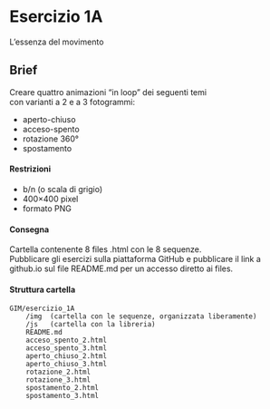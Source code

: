 # Esercizio 1A
L’essenza del movimento

## Brief
Creare quattro animazioni “in loop” dei seguenti temi  
con varianti a 2 e a 3 fotogrammi:  
- aperto-chiuso
- acceso-spento
- rotazione 360°
- spostamento

#### Restrizioni
- b/n (o scala di grigio)
- 400×400 pixel
- formato PNG

#### Consegna
Cartella contenente 8 files .html con le 8 sequenze.  
Pubblicare gli esercizi sulla piattaforma GitHub e pubblicare il link a github.io sul file README.md per un accesso diretto ai files.  

#### Struttura cartella  
```
GIM/esercizio_1A  	
	/img  (cartella con le sequenze, organizzata liberamente)  
	/js   (cartella con la libreria)  
	README.md
	acceso_spento_2.html  
	acceso_spento_3.html  
	aperto_chiuso_2.html  
	aperto_chiuso_3.html  
	rotazione_2.html  
	rotazione_3.html  
	spostamento_2.html  
	spostamento_3.html  
```